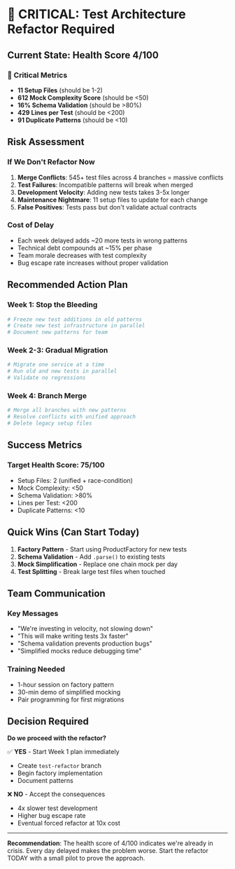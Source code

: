 # 🔴 CRITICAL: Test Architecture Refactor Required

## Current State: Health Score 4/100

### 🚨 Critical Metrics
- **11 Setup Files** (should be 1-2)
- **612 Mock Complexity Score** (should be <50)
- **16% Schema Validation** (should be >80%)
- **429 Lines per Test** (should be <200)
- **91 Duplicate Patterns** (should be <10)

## Risk Assessment

### If We Don't Refactor Now
1. **Merge Conflicts**: 545+ test files across 4 branches = massive conflicts
2. **Test Failures**: Incompatible patterns will break when merged
3. **Development Velocity**: Adding new tests takes 3-5x longer
4. **Maintenance Nightmare**: 11 setup files to update for each change
5. **False Positives**: Tests pass but don't validate actual contracts

### Cost of Delay
- Each week delayed adds ~20 more tests in wrong patterns
- Technical debt compounds at ~15% per phase
- Team morale decreases with test complexity
- Bug escape rate increases without proper validation

## Recommended Action Plan

### Week 1: Stop the Bleeding
```bash
# Freeze new test additions in old patterns
# Create new test infrastructure in parallel
# Document new patterns for team
```

### Week 2-3: Gradual Migration
```bash
# Migrate one service at a time
# Run old and new tests in parallel
# Validate no regressions
```

### Week 4: Branch Merge
```bash
# Merge all branches with new patterns
# Resolve conflicts with unified approach
# Delete legacy setup files
```

## Success Metrics

### Target Health Score: 75/100
- Setup Files: 2 (unified + race-condition)
- Mock Complexity: <50
- Schema Validation: >80%
- Lines per Test: <200
- Duplicate Patterns: <10

## Quick Wins (Can Start Today)

1. **Factory Pattern** - Start using ProductFactory for new tests
2. **Schema Validation** - Add `.parse()` to existing tests
3. **Mock Simplification** - Replace one chain mock per day
4. **Test Splitting** - Break large test files when touched

## Team Communication

### Key Messages
- "We're investing in velocity, not slowing down"
- "This will make writing tests 3x faster"
- "Schema validation prevents production bugs"
- "Simplified mocks reduce debugging time"

### Training Needed
- 1-hour session on factory pattern
- 30-min demo of simplified mocking
- Pair programming for first migrations

## Decision Required

**Do we proceed with the refactor?**

✅ **YES** - Start Week 1 plan immediately
- Create `test-refactor` branch
- Begin factory implementation
- Document patterns

❌ **NO** - Accept the consequences
- 4x slower test development
- Higher bug escape rate
- Eventual forced refactor at 10x cost

---

**Recommendation**: The health score of 4/100 indicates we're already in crisis. Every day delayed makes the problem worse. Start the refactor TODAY with a small pilot to prove the approach.